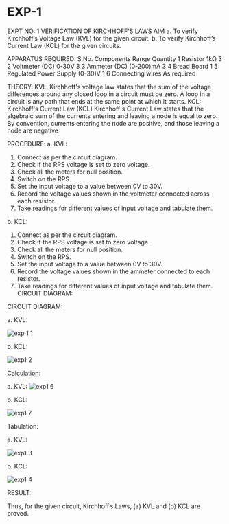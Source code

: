 # EXP-1
EXPT NO: 1	VERIFICATION OF KIRCHHOFF’S LAWS
AIM
a.   To verify Kirchhoff’s Voltage Law (KVL) for the given circuit. 
b.   To verify Kirchhoff’s Current Law (KCL) for the given circuits.

APPARATUS REQUIRED:
S.No.	Components	Range	Quantity
1	Resistor	1kΩ	3
2	Voltmeter (DC)	0-30V	3
3	Ammeter (DC)	(0-200)mA	3
4	Bread Board		1
5	Regulated Power Supply	(0-30)V	1
6	Connecting wires		As required

THEORY:
KVL: Kirchhoff's voltage law states that the sum of the voltage differences around any closed loop in a circuit must be zero. A loop in a circuit is any path that ends at the same point at which it starts.
KCL:
Kirchhoff's Current Law (KCL) Kirchhoff's Current Law states that the algebraic sum of the currents entering and leaving a node is equal to zero. By convention, currents entering the node are positive, and those leaving a node are negative


PROCEDURE:
a.   KVL:
1.   Connect as per the circuit diagram.
2.   Check if the RPS voltage is set to zero voltage.
3.   Check all the meters for null position.
4.   Switch on the RPS.
5.   Set the input voltage to a value between 0V to 30V.
6.   Record the voltage values shown in the voltmeter connected across each resistor.
7.   Take readings for different values of input voltage and tabulate them.


b.  KCL:
1.   Connect as per the circuit diagram.
2.   Check if the RPS voltage is set to zero voltage.
3.   Check all the meters for null position.
4.   Switch on the RPS.
5.   Set the input voltage to a value between 0V to 30V.
6.   Record the voltage values shown in the ammeter connected to each resistor.
7.   Take readings for different values of input voltage and tabulate them. 
CIRCUIT DIAGRAM:

CIRCUIT DIAGRAM:


a.   KVL:
 
![exp  1 1](https://github.com/user-attachments/assets/0351f591-e0db-4cd3-8cfd-c5718bde010a)


b.  KCL:
 
![exp1 2](https://github.com/user-attachments/assets/a0e639c9-b51e-4c8e-8ad4-6aa9e7d7cbbd)


Calculation:

a.   KVL:
 ![exp1 6](https://github.com/user-attachments/assets/8dbee92e-7dc5-443d-a11d-7ac2d9373c34)


b.  KCL:

![exp1 7](https://github.com/user-attachments/assets/2881b955-aa16-4108-b541-d5ec13fa2dde)



Tabulation:

a.   KVL:
 
 ![exp1 3](https://github.com/user-attachments/assets/1daf020b-fc30-416d-8b0c-2d15c23ac1d5)



b.  KCL:

![exp1 4](https://github.com/user-attachments/assets/d33256f1-2af7-4d0b-94bd-2d899f746e2b)


RESULT:

Thus, for the given circuit, Kirchhoff’s Laws, (a) KVL and (b) KCL are proved.
